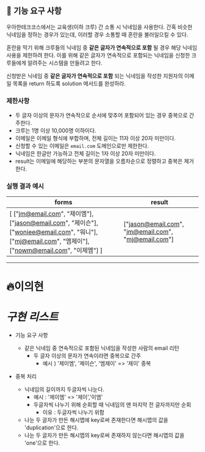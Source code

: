 ## 🚀 기능 요구 사항

우아한테크코스에서는 교육생(이하 크루) 간 소통 시 닉네임을 사용한다. 간혹 비슷한 닉네임을 정하는 경우가 있는데, 이러할 경우 소통할 때 혼란을 불러일으킬 수 있다.

혼란을 막기 위해 크루들의 닉네임 중 **같은 글자가 연속적으로 포함** 될 경우 해당 닉네임 사용을 제한하려 한다. 이를 위해 같은 글자가 연속적으로 포함되는 닉네임을 신청한 크루들에게 알려주는 시스템을 만들려고 한다.

신청받은 닉네임 중 **같은 글자가 연속적으로 포함** 되는 닉네임을 작성한 지원자의 이메일 목록을 return 하도록 solution 메서드를 완성하라.

### 제한사항

- 두 글자 이상의 문자가 연속적으로 순서에 맞추어 포함되어 있는 경우 중복으로 간주한다.
- 크루는 1명 이상 10,000명 이하이다.
- 이메일은 이메일 형식에 부합하며, 전체 길이는 11자 이상 20자 미만이다.
- 신청할 수 있는 이메일은 `email.com` 도메인으로만 제한한다.
- 닉네임은 한글만 가능하고 전체 길이는 1자 이상 20자 미만이다.
- result는 이메일에 해당하는 부분의 문자열을 오름차순으로 정렬하고 중복은 제거한다.

### 실행 결과 예시

| forms                                                                                                                                                 | result                                              |
| ----------------------------------------------------------------------------------------------------------------------------------------------------- | --------------------------------------------------- |
| [ ["jm@email.com", "제이엠"], ["jason@email.com", "제이슨"], ["woniee@email.com", "워니"], ["mj@email.com", "엠제이"], ["nowm@email.com", "이제엠"] ] | ["jason@email.com", "jm@email.com", "mj@email.com"] |

---

# 🔥이의현

# _구현 리스트_

- 기능 요구 사항

  - 같은 닉네임 중 연속적으로 포함된 닉네임을 작성한 사람의 email 리턴
    - 두 글자 이상의 문자가 연속이라면 중복으로 간주
      - 예시 ) '제이엠', '제이슨', '엠제이' => '제이' 중복

- 중복 처리

  - 닉네임의 길이까지 두글자씩 나눈다.
    - 예시 : '제이엠' => '제이','이엠'
    - 두글자씩 나누기 위해 순회할 때 닉네임의 맨 마지막 전 글자까지만 순회
      - 이유 : 두글자씩 나누기 위함
  - 나눈 두 글자가 만든 해시맵에 key로써 존재한다면 해시맵의 값을 'duplication'으로 한다.
  - 나눈 두 글자가 만든 해시맵의 key로써 존재하지 않는다면 해시맵의 값을 'one'으로 한다.
